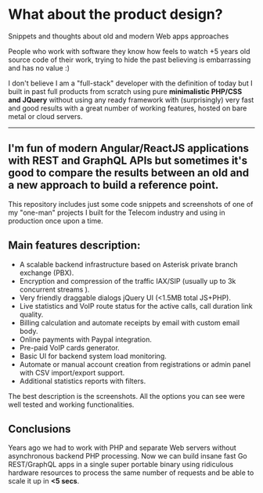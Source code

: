 # What about the product design?
Snippets and thoughts about old and modern Web apps approaches 

People who work with software they know how feels to watch +5 years old source code of their work, trying to hide the past believing is embarrassing and has no value :)

I don't believe I am a "full-stack" developer with the definition of today but I built in past full products from scratch using pure **minimalistic PHP/CSS and JQuery** without using any ready framework with (surprisingly) very fast and good results with a great number of working features, hosted on bare metal or cloud servers.  

---
I'm fun of modern **Angular/ReactJS** applications with **REST** and **GraphQL** APIs but sometimes it's good to compare the results between an old and a new approach to build a **reference point**. 
---

This repository includes just some code snippets and screenshots of one of my "one-man" projects I built for the Telecom industry and using in production once upon a time. 

## Main features description:
- A scalable backend infrastructure based on Asterisk private branch exchange (PBX).
- Encryption and compression of the traffic IAX/SIP (usually up to 3k concurrent streams ).
- Very friendly draggable dialogs jQuery UI (<1.5MB total JS+PHP).
- Live statistics and VoIP route status for the active calls, call duration link quality.
- Billing calculation and automate receipts by email with custom email body.
- Online payments with Paypal integration.
- Pre-paid VoIP cards generator.
- Basic UI for backend system load monitoring. 
- Automate or manual account creation from registrations or admin panel with CSV import/export support.
- Additional statistics reports with filters.

The best description is the screenshots. All the options you can see were well tested and working functionalities.

## Conclusions  
Years ago we had to work with PHP and separate Web servers without asynchronous backend PHP processing. Now we can build insane fast Go REST/GraphQL apps in a single super portable binary using ridiculous hardware resources to process the same number of requests and be able to scale it up in **<5 secs**. 
